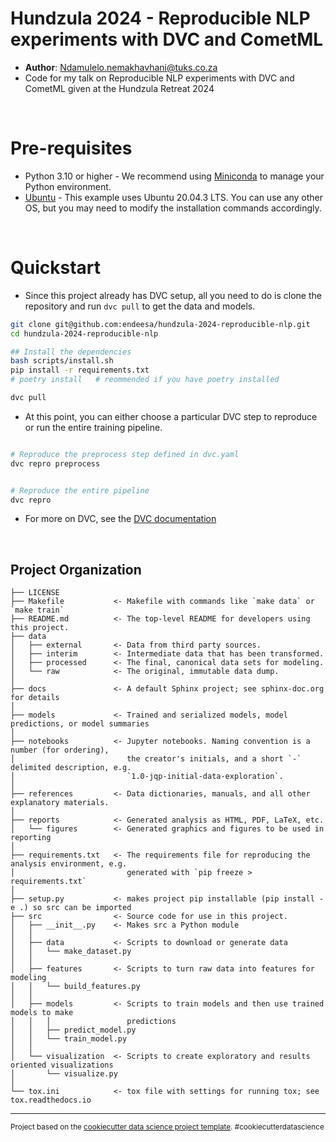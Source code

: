 # Hundzula 2024 - Reproducible NLP experiments with DVC and CometML

- **Author**: Ndamulelo.nemakhavhani@tuks.co.za 
- Code for my talk on Reproducible NLP experiments with DVC and CometML given at the Hundzula Retreat 2024




<br/>


# Pre-requisites

* Python 3.10 or higher - We recommend using [Miniconda](https://docs.conda.io/en/latest/miniconda.html) to manage your Python environment.
* [Ubuntu](https://ubuntu.com/download) - This example uses Ubuntu 20.04.3 LTS. You can use any other OS, but you may need to modify the installation commands accordingly.


<br/>


# Quickstart

* Since this project already has DVC setup, all you need to do is clone the repository and run `dvc pull` to get the data and models.

```bash
git clone git@github.com:endeesa/hundzula-2024-reproducible-nlp.git
cd hundzula-2024-reproducible-nlp

## Install the dependencies
bash scripts/install.sh
pip install -r requirements.txt
# poetry install   # reommended if you have poetry installed

dvc pull
```

* At this point, you can either choose a particular DVC step to reproduce or run the entire training pipeline.

```bash

# Reproduce the preprocess step defined in dvc.yaml
dvc repro preprocess


# Reproduce the entire pipeline
dvc repro
```

* For more on DVC, see the [DVC documentation](https://dvc.org/doc)


<br/>


Project Organization
------------

    ├── LICENSE
    ├── Makefile           <- Makefile with commands like `make data` or `make train`
    ├── README.md          <- The top-level README for developers using this project.
    ├── data
    │   ├── external       <- Data from third party sources.
    │   ├── interim        <- Intermediate data that has been transformed.
    │   ├── processed      <- The final, canonical data sets for modeling.
    │   └── raw            <- The original, immutable data dump.
    │
    ├── docs               <- A default Sphinx project; see sphinx-doc.org for details
    │
    ├── models             <- Trained and serialized models, model predictions, or model summaries
    │
    ├── notebooks          <- Jupyter notebooks. Naming convention is a number (for ordering),
    │                         the creator's initials, and a short `-` delimited description, e.g.
    │                         `1.0-jqp-initial-data-exploration`.
    │
    ├── references         <- Data dictionaries, manuals, and all other explanatory materials.
    │
    ├── reports            <- Generated analysis as HTML, PDF, LaTeX, etc.
    │   └── figures        <- Generated graphics and figures to be used in reporting
    │
    ├── requirements.txt   <- The requirements file for reproducing the analysis environment, e.g.
    │                         generated with `pip freeze > requirements.txt`
    │
    ├── setup.py           <- makes project pip installable (pip install -e .) so src can be imported
    ├── src                <- Source code for use in this project.
    │   ├── __init__.py    <- Makes src a Python module
    │   │
    │   ├── data           <- Scripts to download or generate data
    │   │   └── make_dataset.py
    │   │
    │   ├── features       <- Scripts to turn raw data into features for modeling
    │   │   └── build_features.py
    │   │
    │   ├── models         <- Scripts to train models and then use trained models to make
    │   │   │                 predictions
    │   │   ├── predict_model.py
    │   │   └── train_model.py
    │   │
    │   └── visualization  <- Scripts to create exploratory and results oriented visualizations
    │       └── visualize.py
    │
    └── tox.ini            <- tox file with settings for running tox; see tox.readthedocs.io


--------

<p><small>Project based on the <a target="_blank" href="https://drivendata.github.io/cookiecutter-data-science/">cookiecutter data science project template</a>. #cookiecutterdatascience</small></p>
